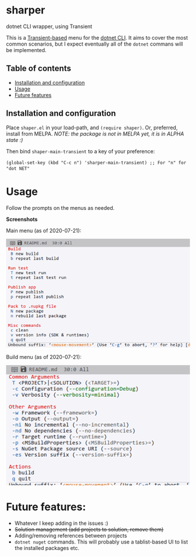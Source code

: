 # sharper
dotnet CLI wrapper, using Transient

This is a [Transient-based](https://github.com/magit/transient) menu for the [dotnet CLI](https://docs.microsoft.com/en-us/dotnet/core/tools/). It aims to cover the most common scenarios, but I expect eventually all of the `dotnet` commans will be implemented.

## Table of contents

<!--ts-->

   * [Installation and configuration](#installation-and-configuration)
   * [Usage](#usage)
   * [Future features](#future-features)

<!--te-->

## Installation and configuration

Place `shaper.el` in your load-path, and `(require shaper)`. Or, preferred, install from MELPA. _NOTE: the package is not in MELPA yet, it is in ALPHA state :)_

Then bind `shaper-main-transient` to a key of your preference:

```elisp
(global-set-key (kbd "C-c n") 'sharper-main-transient) ;; For "n" for "dot NET"
```

# Usage

Follow the prompts on the menus as needed.

**Screenshots**

Main menu (as of 2020-07-21):

![Main menu](/screenshots/mainmenu.png)

Build menu (as of 2020-07-21):

![Build menu](/screenshots/buildmenu.png)


# Future features:

* Whatever I keep adding in the issues :)
* ~~Solution management (add projects to solution, remove them)~~
* Adding/removing references between projects
* `dotnet nuget` commands. This will probably use a tablist-based UI to list the installed packages etc.
